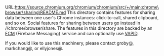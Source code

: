 URL:https://source.chromium.org/chromium/chromium/src/+/main:chrome\browser\sharing\README.md
This directory contains features for sharing data between one user's Chrome
instances: click-to-call, shared clipboard, and so on. Social features for
sharing between users go instead in //chrome/browser/share. The features in this
directory are backed by an [FCM] (Firebase Messaging) service and can optionally
use [VAPID].

If you would like to use this machinery, please contact groby@, markchang@, or
ellyjones@.

[FCM]: https://firebase.google.com/docs/cloud-messaging
[VAPID]: https://datatracker.ietf.org/doc/html/draft-thomson-webpush-vapid-02
